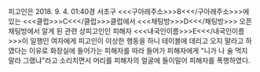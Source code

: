 피고인은 2018. 9. 4. 01:40경 서초구 <<<구아래주소>>>B<<</구아래주소>>>에 있는 <<<클럽>>>C<<</클럽>>>클럽에서 <<<채팅방>>>D<<</채팅방>>> 오픈 채팅방에서 알게 된 관련 상피고인인 피해자 <<<내국인이름>>>E<<</내국인이름>>>이 일행인 여자에게 피고인이 이상한 행동을 하니 테이블에 데리고 오지 말라고 하였다는 이유로 화장실에 들어가는 피해자를 따라 들어가 피해자에게 "니가 나 술 먹지 말라 그랬냐"라고 소리치면서 머리를 피해자의 얼굴에 들이밀어 피해자를 폭행하였다.